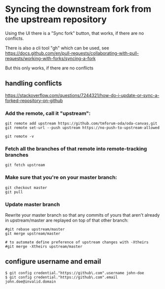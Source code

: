 # Syncing the downstream fork from the upstream repository

Using the UI there is a "Sync fork" button, that works, if there are no conflicts.

There is also a cli tool "gh" which can be used, see
https://docs.github.com/en/pull-requests/collaborating-with-pull-requests/working-with-forks/syncing-a-fork

But this only works, if there are no conflicts

## handling conflicts

https://stackoverflow.com/questions/7244321/how-do-i-update-or-sync-a-forked-repository-on-github

### Add the remote, call it "upstream":

```
git remote add upstream https://github.com/tmforum-oda/oda-canvas.git
git remote set-url --push upstream https://no-push-to-upstream-allowed

git remote -v
```


### Fetch all the branches of that remote into remote-tracking branches

```
git fetch upstream
```

### Make sure that you're on your master branch:

```
git checkout master
git pull
```

### Update master branch

Rewrite your master branch so that any commits of yours that
aren't already in upstream/master are replayed on top of that
other branch:

```
#git rebase upstream/master
git merge upstream/master

# to automate define preference of upstream changes with -Xtheirs
#git merge -Xtheirs upstream/master
```

## configure username and email

```
$ git config credential."https://github\.com".username john-doe
$ git config credential."https://github\.com".email john.doe@invalid.domain
```

